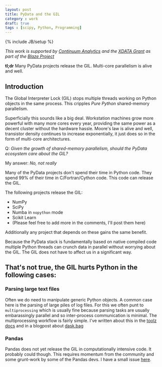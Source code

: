 ```yaml
---
layout: post
title: PyData and the GIL
category : work
draft: true
tags : [scipy, Python, Programming]
---
```

{% include JB/setup %}

*This work is supported by [Continuum Analytics](http://continuum.io)
and the [XDATA Grant](http://www.darpa.mil/our_work/i2o/programs/xdata.aspx)
as part of the [Blaze Project](http://blaze.pydata.org/docs/dev/index.html)*

**tl;dr** Many PyData projects release the GIL.  Multi-core parallelism is
alive and well.

Introduction
------------

The Global Interpreter Lock (GIL) stops multiple threads working on Python
objects in the same process.  This cripples *Pure Python* shared-memory
parallelism.

Superficially this sounds like a big deal.  Workstation machines grow more
powerful with many more cores every year, providing the same power as a decent
cluster without the hardware hassle.  Moore's law is alive and well, transistor
density continues to increase exponentially, it just does so in the form of
multi-core architectures.

Q: *Given the growth of shared-memory parallelism, should the PyData ecosystem
    care about the GIL?*

My answer: *No, not really*

Many of the PyData projects don't spend their time in Python code.  They spend
99% of their time in C/Fortran/Cython code.  This code can release the GIL.

The following projects release the GIL:

*  NumPy
*  SciPy
*  Numba in `nopython` mode
*  Scikit Learn
*  (Please feel free to add more in the comments, I'll post them here)

Additionally any project that depends on these gains the same benefit.


Because the PyData stack is fundamentally based on native compiled code
multiple Python threads can crunch data in parallel without worrying about the
GIL.  The GIL does not have to affect us in a significant way.


That's not true, the GIL hurts Python in the following cases:
-------------------------------------------------------------

### Parsing large text files

Often we do need to manipulate generic Python objects.  A common case here is
the parsing of large piles of log files.  For this we often punt to
`multiprocessing` which is usually fine because parsing tasks are usually
embarassingly parallel and so inter-process communication is minimal.  The
multiprocessing workflow is fairly simple.  I've written about this in the
[toolz docs](http://toolz.readthedocs.org/en/latest/parallelism.html)
and in a blogpost about
[dask.bag](http://matthewrocklin.com/blog/work/2015/02/17/Towards-OOC-Bag/)

### Pandas

Pandas does not yet release the GIL in computationally intensive code.
It probably could though.  This requires momentum from the community and some
grunt-work by some of the Pandas devs.  I have a small issue
[here](https://github.com/pydata/pandas/issues/8882).
